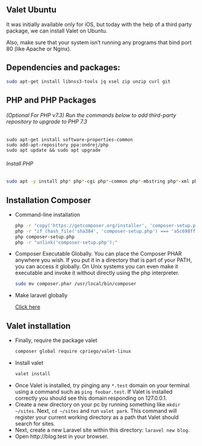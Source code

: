 ## Valet Ubuntu
It was initially available only for iOS, but today with the help of a third party package, we can install Valet on Ubuntu.

Also, make sure that your system isn’t running any programs that bind port 80 (like Apache or Nginx).

## Dependencies and packages:

```bash
sudo apt-get install libnss3-tools jq xsel zip unzip curl git
```

## PHP and PHP Packages

###### (Optional For PHP v7.3) Run the commands below to add third-party repository to upgrade to PHP 7.3

```shell
sudo apt-get install software-properties-common
sudo add-apt-repository ppa:ondrej/php
sudo apt update && sudo apt upgrade
```

###### Install PHP

```bash
sudo apt -y install php* php*-cgi php*-common php*-mbstring php*-xml php*-gd php*-opcache php*-fpm php*-zip php*-curl php*-json php*-bcmath php*-readline php*-cli
```

## Installation Composer
<ul>
<li> Command-line installation

```bash
php -r "copy('https://getcomposer.org/installer', 'composer-setup.php');"
php -r "if (hash_file('sha384', 'composer-setup.php') === 'a5c698ffe4b8e849a443b120cd5ba38043260d5c4023dbf93e1558871f1f07f58274fc6f4c93bcfd858c6bd0775cd8d1') { echo 'Installer verified'; } else { echo 'Installer corrupt'; unlink('composer-setup.php'); } echo PHP_EOL;"
php composer-setup.php
php -r "unlink('composer-setup.php');"
```
</li>


<li>Composer Executable Globally. You can place the Composer PHAR anywhere you wish. If you put it in a directory that is part of your PATH, you can access it globally. On Unix systems you can even make it executable and invoke it without directly using the php interpreter.

```bash
sudo mv composer.phar /usr/local/bin/composer
```
</li>

<li>Make laravel globally

[Click here](https://github.com/tankibaj/docs/blob/master/composer-path-global.md)
</li>

</ul>


## Valet installation
<ul>
<li>Finally, require the package valet

```bash
composer global require cpriego/valet-linux
```
</li>


<li>Install valet

```bash
valet install
```
</li>


<li>Once Valet is installed, try pinging any <code>*.test</code> domain on your terminal using a command such as <code>ping foobar.test</code>. If Valet is installed correctly you should see this domain responding on  127.0.0.1.
</li>


<li>Create a new directory on your pc by running something like <code>mkdir ~/sites</code>. Next,  <code>cd ~/sites</code> and run <code>valet park</code>. This command will register your current working directory as a path that Valet should search for sites.</li>

<li>Next, create a new Laravel site within this directory: <code>laravel new blog</code>.</li>

<li>Open http://blog.test in your browser.</li>

</ul>
